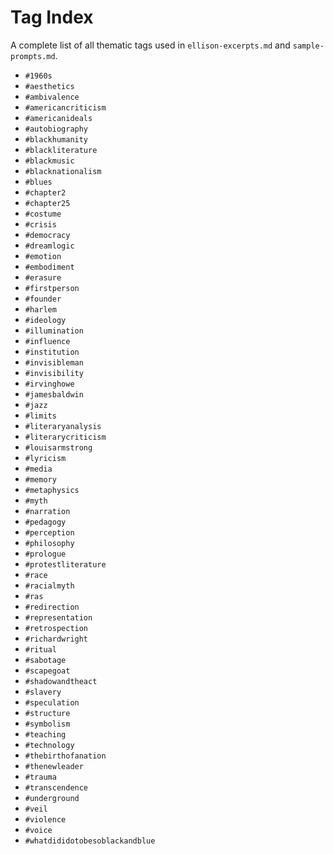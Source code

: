 # Tag Index

A complete list of all thematic tags used in `ellison-excerpts.md` and `sample-prompts.md`.

- `#1960s`
- `#aesthetics`
- `#ambivalence`
- `#americancriticism`
- `#americanideals`
- `#autobiography`
- `#blackhumanity`
- `#blackliterature`
- `#blackmusic`
- `#blacknationalism`
- `#blues`
- `#chapter2`
- `#chapter25`
- `#costume`
- `#crisis`
- `#democracy`
- `#dreamlogic`
- `#emotion`
- `#embodiment`
- `#erasure`
- `#firstperson`
- `#founder`
- `#harlem`
- `#ideology`
- `#illumination`
- `#influence`
- `#institution`
- `#invisibleman`
- `#invisibility`
- `#irvinghowe`
- `#jamesbaldwin`
- `#jazz`
- `#limits`
- `#literaryanalysis`
- `#literarycriticism`
- `#louisarmstrong`
- `#lyricism`
- `#media`
- `#memory`
- `#metaphysics`
- `#myth`
- `#narration`
- `#pedagogy`
- `#perception`
- `#philosophy`
- `#prologue`
- `#protestliterature`
- `#race`
- `#racialmyth`
- `#ras`
- `#redirection`
- `#representation`
- `#retrospection`
- `#richardwright`
- `#ritual`
- `#sabotage`
- `#scapegoat`
- `#shadowandtheact`
- `#slavery`
- `#speculation`
- `#structure`
- `#symbolism`
- `#teaching`
- `#technology`
- `#thebirthofanation`
- `#thenewleader`
- `#trauma`
- `#transcendence`
- `#underground`
- `#veil`
- `#violence`
- `#voice`
- `#whatdididotobesoblackandblue`
